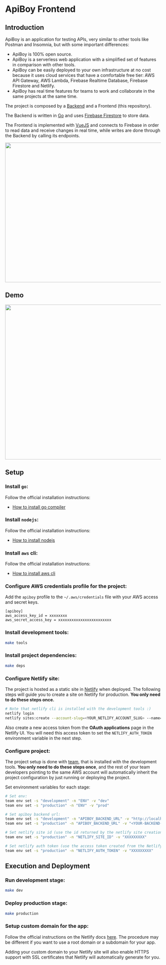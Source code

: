 # ApiBoy Frontend

## Introduction

ApiBoy is an application for testing APIs, very similar to other tools like Postman and Insomnia, but with some important differences:

- ApiBoy is 100% open source.
- ApiBoy is a serverless web application with a simplified set of features in comparison with other tools.
- ApiBoy can be easily deployed to your own infrastructure at no cost because it uses cloud services that have a comfortable free tier: AWS API Gateway, AWS Lambda, Firebase Realtime Database, Firebase Firestore and Netlify.
- ApiBoy has real time features for teams to work and collaborate in the same projects at the same time.

The project is composed by a [Backend](https://github.com/api-boy/backend) and a Frontend (this repository).

The Backend is written in [Go](https://golang.org/) and uses [Firebase Firestore](https://firebase.google.com/docs/firestore/) to store data.

The Frontend is implemented with [VueJS](https://vuejs.org/) and connects to Firebase in order to read data and receive changes in real time, while writes are done through the Backend by calling its endpoints.

<p align="center">
  <img src="https://user-images.githubusercontent.com/8256604/68888541-e5306980-06f9-11ea-9456-2296e8494a3d.png" width="531" height="451">
</p>

## Demo

<img src="https://user-images.githubusercontent.com/8256604/68883480-e9578980-06ef-11ea-88b6-91fbee2a1336.gif" width="920" height="500">

## Setup

### Install `go`:

Follow the official installation instructions:
- [How to install go compiler](https://golang.org/doc/install)

### Install `nodejs`:

Follow the official installation instructions:
- [How to install nodejs](https://nodejs.org/)

### Install `aws` cli:

Follow the official installation instructions:
- [How to install aws cli](https://docs.aws.amazon.com/cli/latest/userguide/installing.html)

### Configure AWS credentials profile for the project:

Add the `apiboy` profile to the `~/.aws/credentials` file with your AWS access and secret keys.

```
[apiboy]
aws_access_key_id = xxxxxxxx
aws_secret_access_key = xxxxxxxxxxxxxxxxxxxxxxxx
```

### Install development tools:

```bash
make tools
```

### Install project dependencies:

```bash
make deps
```

### Configure Netlify site:

The project is hosted as a static site in [Netlify](https://www.netlify.com) when deployed. The following steps will guide you to create a site on Netlify for production. **You only need to do these steps once.**

```bash
# Note that netlify cli is installed with the development tools :)
netlify login
netlify sites:create --account-slug=<YOUR_NETLIFY_ACCOUNT_SLUG> --name=<YOUR-SITE-NAME-FOR-APIBOY>
```

Also create a new access token from the **OAuth applications** page in the Netlify UI. You will need this access token to set the `NETLIFY_AUTH_TOKEN` environment variable in the next step.

### Configure project:

The project setup is done with [team](https://github.com/andybar2/team), that is installed with the development tools. **You only need to do these steps once**, and the rest of your team developers pointing to the same AWS account will automatically inherit the project configuration by just running or deploying the project.

Set environment variables for each stage:

```bash
# Set env:
team env set -s "development" -n "ENV" -v "dev"
team env set -s "production" -n "ENV" -v "prod"

# Set apiboy backend url:
team env set -s "development" -n "APIBOY_BACKEND_URL" -v "http://localhost:3000"
team env set -s "production" -n "APIBOY_BACKEND_URL" -v "<YOUR-BACKEND-URL-FOR-APIBOY>"

# Set netlify site id (use the id returned by the netlify site creation):
team env set -s "production" -n "NETLIFY_SITE_ID" -v "XXXXXXXXX"

# Set netlify auth token (use the access token created from the Netlify UI):
team env set -s "production" -n "NETLIFY_AUTH_TOKEN" -v "XXXXXXXXX"
```

## Execution and Deployment

### Run development stage:

```bash
make dev
```

### Deploy production stage:

```bash
make production
```

### Setup custom domain for the app:

Follow the official instructions on the Netlify docs [here](https://www.netlify.com/docs/custom-domains/). The procedure may be different if you want to use a root domain or a subdomain for your app.

Adding your custom domain to your Netlify site will also enable HTTPS support with SSL certificates that Netlify will automatically generate for you.
